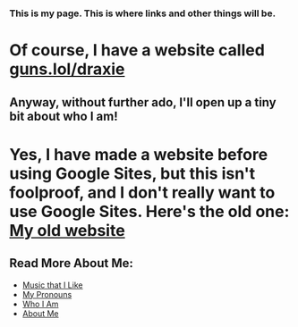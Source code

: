<h3>This is my page. This is where links and other things will be.</h3>

<h1>Of course, I have a website called <a href="https://guns.lol/draxie">guns.lol/draxie</a></h1>

<h2>Anyway, without further ado, I'll open up a tiny bit about who I am!</h2>

<h1>Yes, I have made a website before using Google Sites,  
but this isn't foolproof, and I don't really want to use Google Sites.  
Here's the old one: <a href="https://sites.google.com/ccs.k12.in.us/all-about-me-drax/home">My old website</a></h1>

<h2>Read More About Me:</h2>
<ul>
    <li><a href="music.html">Music that I Like</a></li>
    <li><a href="pronouns.html">My Pronouns</a></li>
    <li><a href="who i am.md">Who I Am</a></li>
    <li><a href="about.md">About Me</a></li>
</ul>
